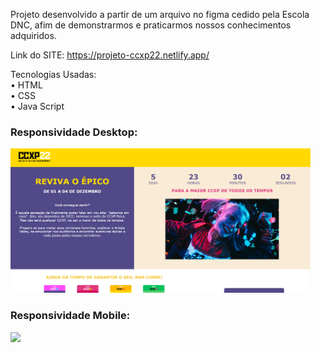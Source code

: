 Projeto desenvolvido a partir de um arquivo no figma cedido pela Escola DNC, afim de demonstrarmos e praticarmos nossos conhecimentos adquiridos.

Link do SITE: https://projeto-ccxp22.netlify.app/

Tecnologias Usadas: <br>
• HTML <br>
• CSS <br>
• Java Script

### Responsividade Desktop:
<img src="/readme/responsividade-desktop.png" width="480px">

### Responsividade Mobile:
<img src="/readme/responsividade-mobile.jpg" width="480px">
